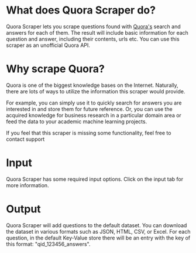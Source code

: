 # What does Quora Scraper do?

Quora Scraper lets you scrape questions found with [Quora's](https://www.quora.com/) search and answers for each of them. The result will include basic information for each question and answer, including their contents, urls etc. You can use this scraper as an unofficial Quora API.

# Why scrape Quora?

Quora is one of the biggest knowledge bases on the Internet. Naturally, there are lots of ways to utilize the information this scraper would provide.

For example, you can simply use it to quickly search for answers you are interested in and store them for future reference. Or, you can use the acquired knowledge for business research in a particular domain area or feed the data to your academic machine learning projects.

If you feel that this scraper is missing some functionality, feel free to contact support

# Input

Quora Scraper has some required input options. Click on the input tab for more information.

# Output

Quora Scraper will add questions to the default dataset. You can download the dataset in various formats such as JSON, HTML, CSV, or Excel. For each question, in the default Key-Value store there will be an entry with the key of this format: "qid_123456_answers".
